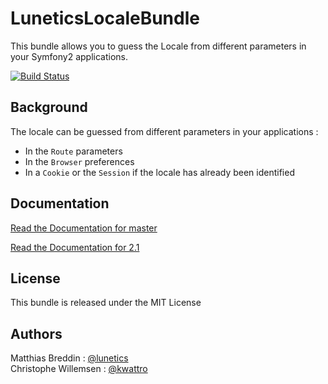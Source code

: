 # LuneticsLocaleBundle

This bundle allows you to guess the Locale from different parameters in your Symfony2 applications.

[![Build Status](https://secure.travis-ci.org/lunetics/LocaleBundle.png?branch=2.1)](http://travis-ci.org/lunetics/LocaleBundle)


## Background

The locale can be guessed from different parameters in your applications :

* In the `Route` parameters
* In the `Browser` preferences
* In a `Cookie` or the `Session` if the locale has already been identified

## Documentation

[Read the Documentation for master](LocaleBundle/blob/master/Resources/doc/index.markdown)

[Read the Documentation for 2.1](https://github.com/lunetics/LocaleBundle/blob/2.1/Resources/doc/index.markdown)

## License

This bundle is released under the MIT License

## Authors

Matthias Breddin : [@lunetics](https://github.com/lunetics)  
Christophe Willemsen : [@kwattro](https://github.com/kwattro)